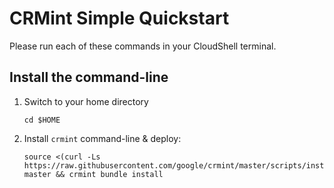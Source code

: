 # CRMint Simple Quickstart

Please run each of these commands in your CloudShell terminal.

## Install the command-line

1.  Switch to your home directory

    ```shell
    cd $HOME
    ```

1.  Install `crmint` command-line & deploy:

    ```shell
    source <(curl -Ls https://raw.githubusercontent.com/google/crmint/master/scripts/install.sh) master && crmint bundle install
    ```
